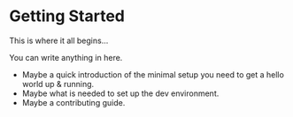 # Getting Started

This is where it all begins...

You can write anything in here.

- Maybe a quick introduction of the minimal setup you need to get a hello world up & running.
- Maybe what is needed to set up the dev environment.
- Maybe a contributing guide.
